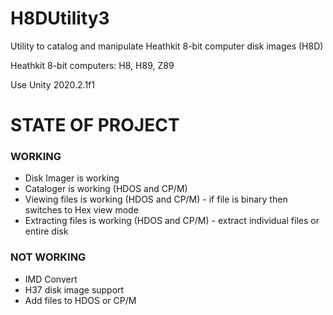 # H8DUtility3
Utility to catalog and manipulate Heathkit 8-bit computer disk images (H8D)

Heathkit 8-bit computers: H8, H89, Z89

Use Unity 2020.2.1f1

# STATE OF PROJECT
### WORKING
+ Disk Imager is working
+ Cataloger is working (HDOS and CP/M)
+ Viewing files is working (HDOS and CP/M) - if file is binary then switches to Hex view mode
+ Extracting files is working (HDOS and CP/M) - extract individual files or entire disk

### NOT WORKING
+ IMD Convert
+ H37 disk image support
+ Add files to HDOS or CP/M


